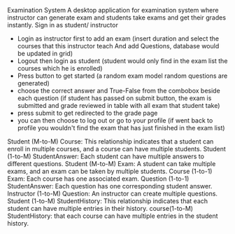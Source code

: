 Examination System
A desktop application for examination system where instructor can generate exam and students take exams and get their grades instantly.
Sign in as student/ instructor 
- Login as instructor first to add an exam (insert duration and select the courses that this instructor teach And add Questions, database would be updated in grid)
- Logout then login as student (student would only find in the exam list the courses which he is enrolled)
- Press button to get started (a random exam model random questions are generated)
- choose the correct answer and True-False from the combobox beside each question (if student has passed on submit button, the exam is submitted and grade reviewed in table with all exam that student take)
- press submit to get redirected to the grade page
- you can then choose to log out or go to your profile (if went back to profile you wouldn't find the exam that has just finished in the exam list)
  
Student (M-to-M) Course: This relationship indicates that a student can enroll in multiple courses, and a course can have multiple students. 
Student (1-to-M) StudentAnswer: Each student can have multiple answers to different questions. 
Student (M-to-M) Exam: A student can take multiple exams, and an exam can be taken by multiple students.
Course (1-to-1) Exam: Each course has one associated exam. 
Question (1-to-1) StudentAnswer: Each question has one corresponding student answer. 
Instructor (1-to-M) Question: An instructor can create multiple questions. 
Student (1-to-M) StudentHistory: This relationship indicates that each student can have multiple entries in their history. 
course(1-to-M) StudentHistory: that each course can have multiple entries in the student history.



